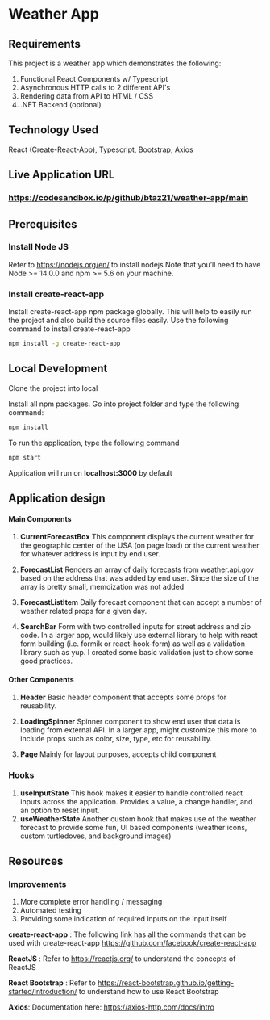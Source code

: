 # Weather App

## Requirements

This project is a weather app which demonstrates the following:

1. Functional React Components w/ Typescript
2. Asynchronous HTTP calls to 2 different API's
3. Rendering data from API to HTML / CSS
4. .NET Backend (optional)

## Technology Used

React (Create-React-App), Typescript, Bootstrap, Axios

## Live Application URL

### https://codesandbox.io/p/github/btaz21/weather-app/main

## Prerequisites

### Install Node JS

Refer to https://nodejs.org/en/ to install nodejs
Note that you’ll need to have Node >= 14.0.0 and npm >= 5.6 on your machine.

### Install create-react-app

Install create-react-app npm package globally. This will help to easily run the project and also build the source files easily. Use the following command to install create-react-app

```bash
npm install -g create-react-app
```

## Local Development

Clone the project into local

Install all npm packages. Go into project folder and type the following command:

```bash
npm install
```

To run the application, type the following command

```bash
npm start
```

Application will run on **localhost:3000** by default

## Application design

#### Main Components

1. **CurrentForecastBox** This component displays the current weather for the geographic center of the USA (on page load) or the current weather for whatever address is input by end user.

2. **ForecastList** Renders an array of daily forecasts from weather.api.gov based on the address that was added by end user. Since the size of the array is pretty small, memoization was not added

3. **ForecastListItem** Daily forecast component that can accept a number of weather related props for a given day.

4. **SearchBar** Form with two controlled inputs for street address and zip code. In a larger app, would likely use external library to help with react form building (i.e. formik or react-hook-form) as well as a validation library such as yup. I created some basic validation just to show some good practices.

#### Other Components

1. **Header** Basic header component that accepts some props for reusability.

2. **LoadingSpinner** Spinner component to show end user that data is loading from external API. In a larger app, might customize this more to include props such as color, size, type, etc for reusability.

3. **Page** Mainly for layout purposes, accepts child component

### Hooks

1. **useInputState** This hook makes it easier to handle controlled react inputs across the application. Provides a value, a change handler, and an option to reset input.
2. **useWeatherState** Another custom hook that makes use of the weather forecast to provide some fun, UI based components (weather icons, custom turtledoves, and background images)

## Resources

### Improvements

1. More complete error handling / messaging
2. Automated testing
3. Providing some indication of required inputs on the input itself

**create-react-app** : The following link has all the commands that can be used with create-react-app
https://github.com/facebook/create-react-app

**ReactJS** : Refer to https://reactjs.org/ to understand the concepts of ReactJS

**React Bootstrap** : Refer to https://react-bootstrap.github.io/getting-started/introduction/ to understand how to use React Bootstrap

**Axios**: Documentation here: https://axios-http.com/docs/intro
